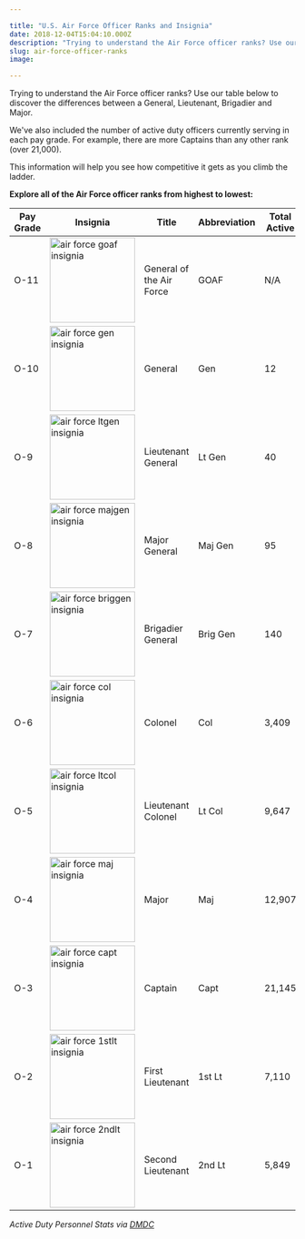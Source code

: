 ```yaml
---

title: "U.S. Air Force Officer Ranks and Insignia"
date: 2018-12-04T15:04:10.000Z
description: "Trying to understand the Air Force officer ranks? Use our table below to discover the differences between a General, Lieutenant, Brigadier and Major."
slug: air-force-officer-ranks
image:

---
```


Trying to understand the Air Force officer ranks? Use our table below to discover the differences between a General, Lieutenant, Brigadier and Major.

We've also included the number of active duty officers currently serving in each pay grade. For example, there are more Captains than any other rank (over 21,000). 

This information will help you see how competitive it gets as you climb the ladder. 

<strong>Explore all of the Air Force officer ranks from highest to lowest:</strong>

<table>
<thead>
<tr>
<th><strong>Pay Grade</strong></th>
<th><strong>Insignia</strong></th>
<th><strong>Title</strong></th>
<th><strong>Abbreviation</strong></th>
<th><strong>Total Active</strong></th>
<th><strong>Salary</strong></th>
</tr>
</thead>
<tbody>
<tr>
<td>O-11</td>
<td><img src="/img/air_force_goaf_insignia-150x150.png" alt="air force goaf insignia" width="150" height="150" class="aligncenter size-thumbnail wp-image-4263" /></td>
<td>General of the Air Force</td>
<td>GOAF</td>
<td>N/A</td>
<td><a href="/military-pay-charts/" target="_blank">Pay Chart</a></td>
</tr>
<tr>
<td>O-10</td>
<td><img src="/img/air_force_gen_insignia-150x150.png" alt="air force gen insignia" width="150" height="150" class="aligncenter size-thumbnail wp-image-4263" /></td>
<td>General</td>
<td>Gen</td>
<td>12</td>
<td><a href="/military-pay-charts/" target="_blank">Pay Chart</a></td>
</tr>
<tr>
<td>O-9</td>
<td><img src="/img/air_force_ltgen_insignia-150x150.png" alt="air force ltgen insignia" width="150" height="150" class="aligncenter size-thumbnail wp-image-4263" /></td>
<td>Lieutenant General</td>
<td>Lt Gen</td>
<td>40</td>
<td><a href="/military-pay-charts/" target="_blank">Pay Chart</a></td>
</tr>
<tr>
<td>O-8</td>
<td><img src="/img/air_force_majgen_insignia-150x150.png" alt="air force majgen insignia" width="150" height="150" class="aligncenter size-thumbnail wp-image-4263" /></td>
<td>Major General</td>
<td>Maj Gen</td>
<td>95</td>
<td><a href="/military-pay-charts/" target="_blank">Pay Chart</a></td>
</tr>
<tr>
<td>O-7</td>
<td><img src="/img/air_force_briggen_insignia-150x150.png" alt="air force briggen insignia" width="150" height="150" class="aligncenter size-thumbnail wp-image-4263" /></td>
<td>Brigadier General</td>
<td>Brig Gen</td>
<td>140</td>
<td><a href="/military-pay-charts/" target="_blank">Pay Chart</a></td>
</tr>
<tr>
<td>O-6</td>
<td><img src="/img/air_force_col_insignia-150x150.png" alt="air force col insignia" width="150" height="150" class="aligncenter size-thumbnail wp-image-4263" /></td>
<td>Colonel</td>
<td>Col</td>
<td>3,409</td>
<td><a href="/military-pay-charts/" target="_blank">Pay Chart</a></td>
</tr>
<tr>
<td>O-5</td>
<td><img src="/img/air_force_ltcol_insignia-150x150.png" alt="air force ltcol insignia" width="150" height="150" class="aligncenter size-thumbnail wp-image-4263" /></td>
<td>Lieutenant Colonel</td>
<td>Lt Col</td>
<td>9,647</td>
<td><a href="/military-pay-charts/" target="_blank">Pay Chart</a></td>
</tr>
<tr>
<td>O-4</td>
<td><img src="/img/air_force_maj_insignia-150x150.png" alt="air force maj insignia" width="150" height="150" class="aligncenter size-thumbnail wp-image-4263" /></td>
<td>Major</td>
<td>Maj</td>
<td>12,907</td>
<td><a href="/military-pay-charts/" target="_blank">Pay Chart</a></td>
</tr>
<tr>
<td>O-3</td>
<td><img src="/img/air_force_capt_insignia-150x150.png" alt="air force capt insignia" width="150" height="150" class="aligncenter size-thumbnail wp-image-4263" /></td>
<td>Captain</td>
<td>Capt</td>
<td>21,145</td>
<td><a href="/military-pay-charts/" target="_blank">Pay Chart</a></td>
</tr>
<tr>
<td>O-2</td>
<td><img src="/img/air_force_1stlt_insignia-150x150.png" alt="air force 1stlt insignia" width="150" height="150" class="aligncenter size-thumbnail wp-image-4263" /></td>
<td>First Lieutenant</td>
<td>1st Lt</td>
<td>7,110</td>
<td><a href="/military-pay-charts/" target="_blank">Pay Chart</a></td>
</tr>
<tr>
<td>O-1</td>
<td><img src="/img/air_force_2ndlt_insignia-150x150.png" alt="air force 2ndlt insignia" width="150" height="150" class="aligncenter size-thumbnail wp-image-4263" /></td>
<td>Second Lieutenant</td>
<td>2nd Lt</td>
<td>5,849</td>
<td><a href="/military-pay-charts/" target="_blank">Pay Chart</a></td>
</tr>
</tbody>
</table>

<em>Active Duty Personnel Stats via <a href="https://www.dmdc.osd.mil/appj/dwp/dwp_reports.jsp" target="_blank">DMDC</a></em>
